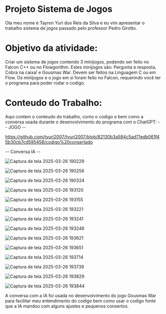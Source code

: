 # Projeto Sistema de Jogos
Ola meu nome é Tayron Yuri dos Reis da Silva e eu vim apresentar o trabalho sistema de jogos passado pelo professor Pedro Girotto.
# Objetivo da atividade:
Criar um sistema de jogos contendo 3 minijogos, podendo ser feito no Falcon C++ ou no Flowgorithm. Estes minijogos são: Pergunta e resposta, Cobra na caixa! e Gousmas War. Devem ser feitos na Linguagem C ou em Flow. Os minijogos e o jogo em si foram feito no Falcon, requerindo você ter o programa para poder rodar o codigo.
# Conteudo do Trabalho:
Aqui contem o conteudo do trabalho, como o codigo e bem como a conversa usada durante o desenvolvimento do programa com o ChatGPT:
-- JOGO --


https://github.com/tyuri2007/tyuri2007/blob/82130b3a584c5ad71edb061f45b30cb7cd595458/codigo%20consertado

-- Conversa IA --

![Captura de tela 2025-03-26 190229](https://github.com/user-attachments/assets/f302b1bf-a0b8-48f1-a10e-1955249cbfef)

![Captura de tela 2025-03-26 190256](https://github.com/user-attachments/assets/23989084-2850-4301-b7fb-4bdb122c65ab)

![Captura de tela 2025-03-26 190324](https://github.com/user-attachments/assets/7276ef3b-4ccb-4c7c-b3cd-3e383a80ec9d)

![Captura de tela 2025-03-26 193120](https://github.com/user-attachments/assets/56c81b23-73ea-4db1-b9de-129cd3361681)

![Captura de tela 2025-03-26 193155](https://github.com/user-attachments/assets/8286f09b-f61f-44c2-86d6-75274a5b881f)

![Captura de tela 2025-03-26 193221](https://github.com/user-attachments/assets/a5dc9d00-553e-4f4d-9ce3-4e6ee10a2db9)

![Captura de tela 2025-03-26 193241](https://github.com/user-attachments/assets/2071b1df-3ed9-4c73-b404-ceb6ce106856)

![Captura de tela 2025-03-26 193246](https://github.com/user-attachments/assets/16f69e43-44e9-46f7-9940-fbff45856870)

![Captura de tela 2025-03-26 193621](https://github.com/user-attachments/assets/f1046bba-8563-4f55-8d26-810ac5dc34c4)

![Captura de tela 2025-03-26 193651](https://github.com/user-attachments/assets/480b1216-9a99-4bdd-9abf-b4214a59acaf)

![Captura de tela 2025-03-26 193714](https://github.com/user-attachments/assets/2430c3af-41d4-4ec1-812b-00948e7daa27)

![Captura de tela 2025-03-26 193739](https://github.com/user-attachments/assets/4213d4f1-4f0a-43cb-ad83-e65daedb91b6)

![Captura de tela 2025-03-26 193829](https://github.com/user-attachments/assets/32edb2ac-62c2-411b-871b-68638efc490c)

![Captura de tela 2025-03-26 193844](https://github.com/user-attachments/assets/7f981dcd-7c8f-416a-8329-5bd2636d8272)

A conversa com a IA foi usada no desenvolvimento do jogo Gousmas War para facilitar meu entendimento do codigo bem como usar o codigo fonte que a IA mandou com alguns ajustes e pequenos consertos.
